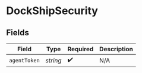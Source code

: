 # DockShipSecurity


## Fields

| Field              | Type               | Required           | Description        |
| ------------------ | ------------------ | ------------------ | ------------------ |
| `agentToken`       | *string*           | :heavy_check_mark: | N/A                |
